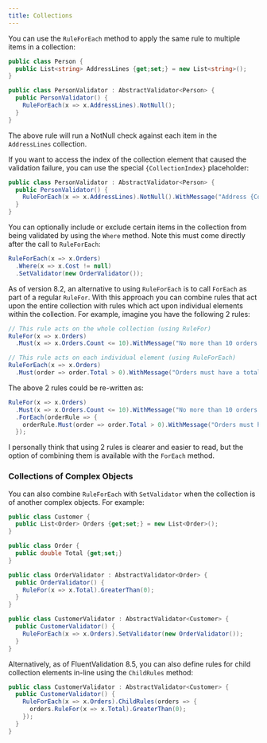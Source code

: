 ```yaml
---
title: Collections
---
```


You can use the `RuleForEach` method to apply the same rule to multiple items in a collection:

```csharp
public class Person {
  public List<string> AddressLines {get;set;} = new List<string>();
}
```

```csharp
public class PersonValidator : AbstractValidator<Person> {
  public PersonValidator() {
    RuleForEach(x => x.AddressLines).NotNull();
  }
}
```
The above rule will run a NotNull check against each item in the `AddressLines` collection. 

If you want to access the index of the collection element that caused the validation failure, you can use the special `{CollectionIndex}` placeholder:

```csharp
public class PersonValidator : AbstractValidator<Person> {
  public PersonValidator() {
    RuleForEach(x => x.AddressLines).NotNull().WithMessage("Address {CollectionIndex} is required.");
  }
}
```

You can optionally include or exclude certain items in the collection from being validated by using the `Where` method. Note this must come directly after the call to `RuleForEach`:

```csharp
RuleForEach(x => x.Orders)
  .Where(x => x.Cost != null)
  .SetValidator(new OrderValidator());
```

As of version 8.2, an alternative to using `RuleForEach` is to call `ForEach` as part of a regular `RuleFor`. With this approach you can combine rules that act upon the entire collection with rules which act upon individual elements within the collection. For example, imagine you have the following 2 rules:

```csharp
// This rule acts on the whole collection (using RuleFor)
RuleFor(x => x.Orders)
  .Must(x => x.Orders.Count <= 10).WithMessage("No more than 10 orders are allowed");

// This rule acts on each individual element (using RuleForEach)
RuleForEach(x => x.Orders)
  .Must(order => order.Total > 0).WithMessage("Orders must have a total of more than 0")
```

The above 2 rules could be re-written as:

```csharp
RuleFor(x => x.Orders)
  .Must(x => x.Orders.Count <= 10).WithMessage("No more than 10 orders are allowed")
  .ForEach(orderRule => {
    orderRule.Must(order => order.Total > 0).WithMessage("Orders must have a total of more than 0")
  });
```

I personally think that using 2 rules is clearer and easier to read, but the option of combining them is available with the `ForEach` method.

### Collections of Complex Objects

You can also combine `RuleForEach` with `SetValidator` when the collection is of another complex objects. For example:

```csharp
public class Customer {
  public List<Order> Orders {get;set;} = new List<Order>();
}

public class Order {
  public double Total {get;set;}
}
```

```csharp
public class OrderValidator : AbstractValidator<Order> {
  public OrderValidator() {
    RuleFor(x => x.Total).GreaterThan(0);
  }
}

public class CustomerValidator : AbstractValidator<Customer> {
  public CustomerValidator() {
    RuleForEach(x => x.Orders).SetValidator(new OrderValidator());
  }
}
```

Alternatively, as of FluentValidation 8.5, you can also define rules for child collection elements in-line using the `ChildRules` method:

```csharp
public class CustomerValidator : AbstractValidator<Customer> {
  public CustomerValidator() {
    RuleForEach(x => x.Orders).ChildRules(orders => {
      orders.RuleFor(x => x.Total).GreaterThan(0);
    });
  }
}
```
